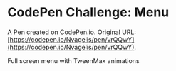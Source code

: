 #  CodePen Challenge: Menu 

A Pen created on CodePen.io. Original URL: [https://codepen.io/Nvagelis/pen/vrQQwY](https://codepen.io/Nvagelis/pen/vrQQwY).

Full screen menu with TweenMax animations
